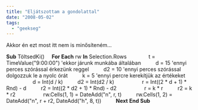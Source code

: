 ```yaml
---
title: "Eljátszottam a gondolattal"
date: "2008-05-02"
tags: 
  - "geekseg"
---
```


Akkor én ezt most itt nem is minősíteném...

**Sub** TöltsedKi()
    **For Each** rw **In** Selection.Rows
    
         t = TimeValue("9:00:00") 'ekkor járunk munkába általában
         d = 15 'ennyi perces szórással érkezünk reggel
         d2 = 10 'ennyi perces szórással dolgozzuk le a nyolc órát
         k = 5 'ennyi percre kerekítjük az értékeket
        
         d = Int(d / k)
         d2 = Int(d2 / k)
        
         r = Int((2 \* d + 1) \* Rnd) - d
         r2 = Int((2 \* d2 + 1) \* Rnd) - d2
        
         r = k \* r
         r2 = k \* r2
        
         rw.Cells(1, 1) = DateAdd("n", r, t)
         rw.Cells(1, 2) = DateAdd("n", r + r2, DateAdd("h", 8, t))
    
    **Next**
**End Sub**
